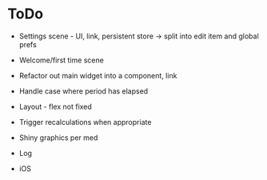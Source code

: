 # ToDo

* Settings scene - UI, link, persistent store -> split into edit item and global prefs
* Welcome/first time scene
* Refactor out main widget into a component, link
* Handle case where period has elapsed
* Layout - flex not fixed
* Trigger recalculations when appropriate

* Shiny graphics per med
* Log
* iOS
